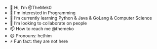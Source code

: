 - 👋 Hi, I’m @TheMek0
- 👀 I'm interested in Programming
- 🌱 I’m currently learning Python & Java & GoLang & Computer Science
- 💞️ I’m looking to collaborate on people
- 📫 How to reach me @themeko
- 😄 Pronouns: he/him
- ⚡ Fun fact: they are not here
